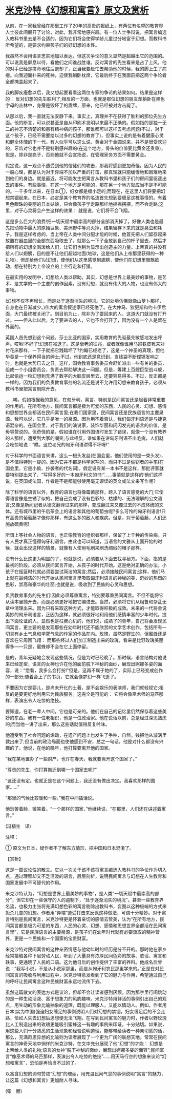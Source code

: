 # [米克沙特《幻想和寓言》原文及赏析](https://www.vrrw.net/wx/12217.html)

从前，在一家我曾经在那里工作了20年的高贵的报纸上，有两位有名望的教育界人士彼此间展开了讨论，对此，我非常地感兴趣。有一位人士争辩说，把寓言编选入教科书里去是不合适的，因为它们将会使得学龄儿童过分地富于幻想。而教科书所希望的，是要求约束孩子们的好幻想的本性。

我虽然不会用语言忠实地加以表达，但这次争论的意义显然是超越出它的范围的。可以说我是屏息以待，看他们之间谁战胜谁。反对寓言的先生看来是占了上风，他的对手已经是拼命地往后退却了，正当我要赶忙去帮助他的时候，我的脚上生了病瘤。向我迎面扑来的死神，迫使我躺卧枕席，它最后终于在我面前把这两个争论者全都掩盖起来了。

我的脚疾痊愈以后，我又想起要看看这两位专家的争论的结果如何。结果是这样的： 反对幻想的先生胜利了;相反的一方面，也就是那位幻想的朋友却躺卧在黑色字母的丛林中，身旁是毁坏了的盾牌，原来，他已经被对方击毙了。

从那以后，我一直就无法安静下来。事实上，真理并不在获得了胜利的那位先生方面。他的断言，可以说甚至是自从印刷术发明以来最不正确的。假如指的是独一无二的神志不清楚的和患有精神病的孩子，那谁都可以这样去考虑问题(不过，对于这个孩子，已经不需要给以过多的幻想的教育了)，但事实上说的是有着健康心灵和健全体魄的下一代。有人似乎可以这么说，黄金对于金圆说来，并不是很受欢迎的，牙齿对它也并不是特别感兴趣的(在这个地方，骨头的价值要比黄金还贵重)，但是，除非是疯子，否则他就不会宣扬说，在管理家务方面不需要黄金。



假定说，这一观点不遭受到他的信徒们的攻击，那我将感到更加奇怪。因为人民的一般心理，都是认为对于异端不加以严重的打击，那真理就只能缓慢地和困难地来到他们的身边。就是最近，将可能发生把寓言从教科书里和孩子们的房间里驱逐出去的事件。有些事情，在这一个地方是可能的，那在另一个地方就应当不是不可能的。一千多年以来，在日本①，妇女都是缠小足的;而现在，在这里人们将要把幻想禁锢起来。在日本，必定是某个教育界的名流首先想到要缠足这桩事情的。有着黑色眼珠的美丽的日本姑娘，只会像孩子学走路那样地摇摇摆摆，而不会走路;这里，对于心灵将会产生这样的效果： 就是说，它们将不会飞翔。

这是多么巨大的浪费!把一切天赋中最崇高的部分全部消灭掉了。好像人类也是最先把动物中最大的原始巨象、美洲野牛等消灭掉，结果留存下来的就是臭虫和耗子。我是这样考虑的，当上帝在人类中间分配才能的时候，他首先把人们留存起来放置在器皿里的全部东西吸取去了，就那么一下子全放到自己的杯子里去，然后才把所有的幻想全溅泼给人们，让它们也稍为显示出创造主的力量。上帝真的并没有给人们以翅膀，目的是不让他们超越地面(地球，这是他们从上帝那里获得的一种礼物)，但却给他们以幻想，使他们从这里感觉到翅膀，使他们在幻想里飘飘欲动，想在特别为上帝设立的上空行走和打猎。

在最实用的发明中，幻想给人类以帮助。其实，幻想是世界上最美妙的事物，是艺术、是文学的一个主要的创作因素。没有幻想，就没有伟大的人物，也没有伟大的事物。

(幻想不仅不再增长，而是处于逐渐消失的境况。它的处境仿佛就像山萝卜那样，自身也在日渐减少。)伟大的寓言叙述家已经死绝了。在大仲马、狄更斯和约卡伊后面，大门最终被关闭了。到目前为止，除非为了要回来的人，这道大门就没有打开过。——但从此以后，为了要进去的人，它也不会打开了，因为没有一个人是留在外面的。

英国人首先想到这个问题。莎士比亚的国家，实用教育的先驱最先敏感地发出呼声。哎哟!不好了!幻想在减退了。这是衰老的征兆，或者就像谁用马蹄铁皮靴来对付花床那样，一下子就把它践踏坏了?约翰已经老了，这是一个神圣的真理，但他毕竟是一个保养得当的绅士;不过，他到底还是意识到，当钱袋不断铿锵发响之时，也就是大势已去之日。这样，国会教育事务委员会赶忙派出一些有关的委员，组成一个小组委员会，负责去帮助解决这一问题。但是，筹建上百艘巨型战斗舰，比起偷运一粒幻想到充满了数字的大脑皮层里去，还要容易得多。不过，反正都是一样的，因为我们的负责教育事务的名流还是说不允许用幻想来教育孩子，必须从教科书里把寓言剔除开去。

……唏，假如根据我的意见，在匈牙利，寓言、特别是民间寓言还是起着非常重要的作用的。在所有地方，民间寓言都是极为可爱的东西，人民的心灵、幻想、感情和思想世界全都活在民间寓言里;在我们国家里，民间寓言还是民族语言的主要泉源。我可以说，它几乎是唯一的泉源。因为用不着否认，我们匈牙利语还是与捷克语混杂的。在国会里，对于我们的演说家，装饰华丽和闪闪发光的语言的价值，是毋容赘说的。但奇怪的是，假如谁在引用外国语时发生了错误，就像一个没有教养的人那样，遭受到大家的嘲笑;与此相反，谁如果在讲匈牙利语不出毛病，人们就会吃惊地说：“瞧，这位老兄的匈牙利语讲得不坏呀!”

对于科学的书面语言来讲，这么一根头发丝(在国会里，他们使用的是一束头发)，是不值得特别一提的。因为它并不都是科学家写的，而只不过是偷窃者的手笔(在国会里，它是小偷、抄袭者的代名词)。假定说有某一本书不是这样，那批评家就要特别提出来了，“写得多好的一本匈牙利文的书!”……事情就是这样的!他们这样说，在英国或法国，作者是不是都能够使用毫无谬误的英文或法文来写作呢?

除了科学的语言以外，教育的语言也将像霉菌那样，跨入了语言感觉的大门;它使得语言像是生锈了似的，把自己变成了没有色彩的、枯燥的、无法理解的公文语言;又像是新闻记者从德文翻译过来的那样，变成翻过来又覆过去的不成体统的文体。还有城市里的午后茶会上的语言和其他的葡萄虫呢?多么可怜的匈牙利语言!只有高贵的葡萄藤才像你那样，有这么多的敌人和疾病。但是，对于葡萄藤，人们还施放硫黄呢!

所谓上等社会人物的语言，也正像教育的组织者那样，保留了上千种的传染病。只有人民才真正懂得匈牙利语言。由此也可以知道，当语言的文雅从上面开始的时候，就会出现这样的情景，就像有人使用毛刷来刷洗绸缎的帽子那样。

没有什么比这更为明显的了，也就是说，必须要从下面去找寻秘方。下面，指的是最初的阶段。必须从民间寓言开始，从孩子的时代开始。这是绝对正确的办法。小孩子在摇篮时代就必须要尝试简洁的寓言;然后，必须接触民间寓言;这样，他们马上就在最纯洁的时代开始从民间寓言里吸取匈牙利语言的神秘的美，奇妙的热烈的色彩，崇高和豪华的壮丽;也就是说，吸收到了民族的心灵和思想。

负责教育事务的先生们!因此必须尊重寓言，特别要尊重民间寓言。不但不能将它从读本里抛开去，而是必须更好地把它编进去。当然，必须将它们从粗鲁和杂乱无章中清理出来。因为只有采取这种方式，才能取得积极的成效。未来的一代将会说美妙的匈牙利语言，正因为这样，就必须很好地利用他们感情丰富的少年时代。提出下面论证的人，显然也是枉费心机的，他们说，成熟了的青年，自己将会发现民间寓言，更主要的是发现那些在幼年时代还不能欣赏的文学艺术创作，包括所有一切具有乡土气息和学究气息的作家的作品在内。玫瑰，虽然是野生的，但蜜蜂还是喜欢在它周围飞翔： 而那些经过人们加工制造出来的玫瑰，看来是比野玫瑰美丽得多——只是，蜜蜂却不会在它上面停留。

是的，青年无疑地会发现这些情况，但是为时已经晚了。那时候，语言结构对他说来已经定型，语言的女神也许在他的面前脱下神秘的面纱，展现出婀娜多姿的面容，说：“您看，我多么会打扮!”但是，这再不属于她的了，实际上已经变成创作的一部分;随着合上了的书页，它就会像梦幻一样飞逝了。

不要因为它是婴儿，是尚未开化的土著，是不会娱乐的表演师，我们就轻视它;相反的是要更好地利用它为民族服务。这完全是可能的： 它将会像巫术师的马匹那样，表演出令人吃惊的绝技。

要知道，在老一辈人中间，它也是可亲的。他们在自己的记忆里仍然保存着这些美妙的东西。我有一位老相识，他是一位政治家。他在说话以前，总是经过深思熟虑的;而当他一讲了出来，那么这些话就值得反复吟味。

他遭受到了社会问题的煽动，在遗产问题上也发生了争吵，自然，钱把他从漩涡里救出来了;但当前的政治局面也使他感到不安，总之一句话，他是对什么都没有兴趣的了。他说，在他的晚年，他打算要离开他的国家。

“我在某地置办了一些财产，也许在春天，我就要离开这个国家了。”

“尊贵的先生，你打算搬迁到哪一个国家去呢?”

“这还没有定。也就正是在这个问题上，我还没有做出决定。我喜欢那样的国家……”

“那里的气候比较暖和一些。”我在中间插话说。

他愁苦着脸，微笑着。“一个那样的国家，”他继续说，“在那里，人们还在讲述着寓言。”

(冯植生　译)

注释：

① 原文为日本，疑作者不了解东方情形，把中国和日本混淆了。

【赏析】

这是一篇议论性的散文。它以一次关于该不该将寓言编选入教科书的争论作为切入点，通过理智却又不乏活泼的语言，层层剖析，说明民间寓言与幻想在人生教育和国家发展中不可替代的作用。

米克沙特认为，“幻想是世界上最美妙的事物”，是人类“一切天赋中最崇高的部分”，但它却在一些保守的人的遏制下，“处于逐渐消失的境况”。甚至一些教育界名流，也极力主张将充满幻想色彩的寓言剔除出教科书，妄图以这种极端的方式来扼杀儿童的幻想。作者用“异端”遭受打击来反讽这种做法，可谓十分精妙。对于寓言特别是民间寓言，米克沙特更是怀着亲切的感情去赞美，认为“在所有地方，民间寓言都是极为可爱的东西，人民的心灵、幻想、感情和思想世界全都活在民间寓言里”，它是民族语言的主要泉源，是孩子们在幼年时代就有必要汲取的精神营养，更是一个民族和一个国家的宝贵财富。

米克沙特对民间寓言的这种亲密情感与他幼年时的经历是分不开的。那时他在家乡经常接触各种下层劳动人民，听到了大量具有浓厚民间色彩的故事、歌谣、寓言和轶事，更通晓了人民的口语。这为他日后的创作提供了丰富的养料。他成名后曾说：“我写小说，不是从小说家那里，而是从匈牙利农民那里学来的。”正是在对民间寓言的吸收与利用过程中，米克沙特愈发看到了它的魅力与作用，希望通过自己的呼吁让民间寓言这种民族财富永远地流传下去。

虽然这篇散文的表达方式是议论，但却不会让读者感到厌烦，因为那字里行间跳动的是一种生动活泼、富于想象力的风韵趣味。米克沙特用鲜活的事例引出自己的观点，用生动的形象比喻抽象的道理，既能以理服人，又能以情动人。例如，作者用日本(实为中国)强迫妇女缠足的事例说明人们对幻想的禁锢，妇女缠足后的不会走路，恰如人失去幻想后思想便无法飞翔。在写到民间寓言的魅力时，作者以野玫瑰比人工制造出来的玫瑰更能吸引蜜蜂这一有趣的事例来印证，十分贴切。如果说，用这些人们十分熟悉的生活现象和经验说明道理，能够带给读者一种亲切感的话，那么，充满奇思异想的比喻则为读者展现了一个更为广阔的联想天地。常常在民间寓言的神奇天地中徜徉的米克沙特，在文中充分展现了他“幻想”的才能： 幻想是上帝给人类的礼物;语言的女神“脱下神秘的面纱，展现出婀娜多姿的面容”;民间寓言“像巫术师的马匹那样，表演出令人吃惊的绝技”……用天马行空的想象来议论“幻想和寓言”，恐怕是再恰当不过的了。

以富含幻想的词句赞颂“幻想”的瑰丽，用充溢民间气息的事例说明“寓言”的魅力，让这篇《幻想和寓言》更加耐人寻味。

(张　丽)

